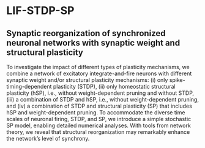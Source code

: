 # LIF-STDP-SP
## Synaptic reorganization of synchronized neuronal networks with synaptic weight and structural plasticity

To investigate the impact of different types of plasticity mechanisms, we combine a network of excitatory integrate-and-fire neurons with different synaptic weight and/or structural plasticity mechanisms: (i) only spike-timing-dependent plasticity (STDP), (ii) only homeostatic structural plasticity (hSP), i.e., without weight-dependent pruning and without STDP, (iii) a combination of STDP and hSP, i.e., without weight-dependent pruning, and (iv) a combination of STDP and structural plasticity (SP) that includes hSP and weight-dependent pruning. To accommodate the diverse time scales of neuronal firing, STDP, and SP, we introduce a simple stochastic SP model, enabling detailed numerical analyses. With tools from network theory, we reveal that structural reorganization may remarkably enhance the network’s level of synchrony. 
